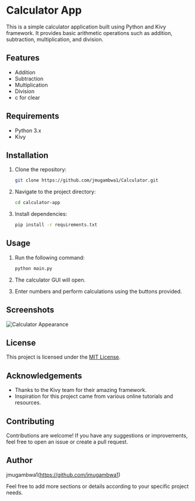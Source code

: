 # Calculator App

This is a simple calculator application built using Python and Kivy framework. It provides basic arithmetic operations such as addition, subtraction, multiplication, and division.

## Features

- Addition
- Subtraction
- Multiplication
- Division
- c for clear

## Requirements

- Python 3.x
- Kivy

## Installation

1. Clone the repository:

    ```bash
    git clone https://github.com/jmugambwa1/Calculator.git
    ```

2. Navigate to the project directory:

    ```bash
    cd calculator-app
    ```

3. Install dependencies:

    ```bash
    pip install -r requirements.txt
    ```

## Usage

1. Run the following command:

    ```bash
    python main.py
    ```

2. The calculator GUI will open.
3. Enter numbers and perform calculations using the buttons provided.

## Screenshots

![Calculator Appearance](https://github.com/jmugambwa1/Calculator/assets/157279590/402a920d-6955-471f-a8d0-aef48c27be75)

## License

This project is licensed under the [MIT License](LICENSE).

## Acknowledgements

- Thanks to the Kivy team for their amazing framework.
- Inspiration for this project came from various online tutorials and resources.

## Contributing

Contributions are welcome! If you have any suggestions or improvements, feel free to open an issue or create a pull request.

## Author

jmugambwa1(https://github.com/jmugambwa1)

Feel free to add more sections or details according to your specific project needs.
